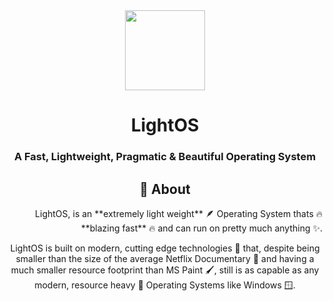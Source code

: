 <html>
<div align="center" id="top">
  <img src="https://user-images.githubusercontent.com/110741779/197019148-83853ac3-ce07-4216-9db7-ca0f44bbc169.png" width="128" height="128" />


<div align="center">
  <h1>LightOS</h1>
  <h3>A Fast, Lightweight, Pragmatic & Beautiful Operating System</h3>
</div>
  </html>


## :dart: About ##
<p align="right"> 
LightOS, is an **extremely light weight** 🪶 Operating System thats 🔥 **blazing fast** 🔥 and can run on pretty much anything ✨.

LightOS is built on modern, cutting edge technologies 🚀 that, despite being smaller than the size of the average Netflix Documentary 🎥 and having a much smaller resource footprint than MS Paint 🖌️, still is as capable as any modern, resource heavy 🔨 Operating Systems like Windows 🪟.
  </p>
